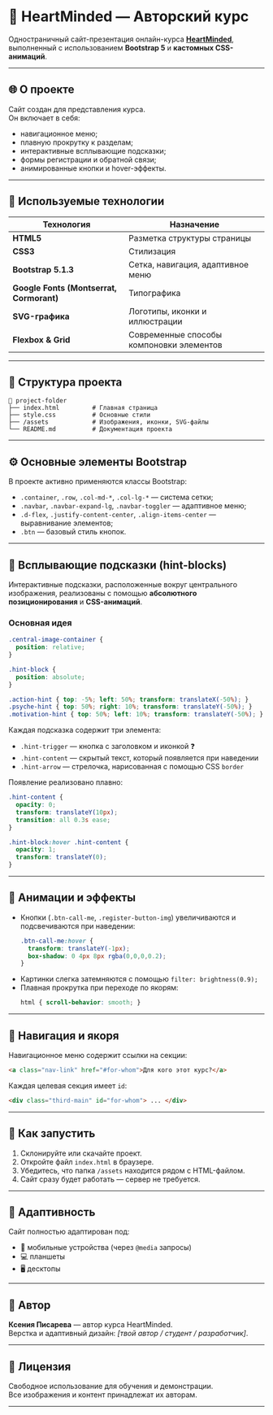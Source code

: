 # 💖 HeartMinded — Авторский курс

Одностраничный сайт-презентация онлайн-курса [**HeartMinded**](https://pkpal-uhobp.github.io/site/), выполненный с использованием **Bootstrap 5** и **кастомных CSS-анимаций**.

---

## 🌐 О проекте

Сайт создан для представления курса.  
Он включает в себя:
- навигационное меню;
- плавную прокрутку к разделам;
- интерактивные всплывающие подсказки;
- формы регистрации и обратной связи;
- анимированные кнопки и hover-эффекты.

---

## 🧩 Используемые технологии

| Технология | Назначение |
|-------------|-------------|
| **HTML5** | Разметка структуры страницы |
| **CSS3** | Стилизация|
| **Bootstrap 5.1.3** | Сетка, навигация, адаптивное меню |
| **Google Fonts (Montserrat, Cormorant)** | Типографика |
| **SVG-графика** | Логотипы, иконки и иллюстрации |
| **Flexbox & Grid** | Современные способы компоновки элементов |

---

## 🧭 Структура проекта

```
📁 project-folder
├── index.html         # Главная страница
├── style.css          # Основные стили
├── /assets            # Изображения, иконки, SVG-файлы
└── README.md          # Документация проекта
```

---

## ⚙️ Основные элементы Bootstrap

В проекте активно применяются классы Bootstrap:
- `.container`, `.row`, `.col-md-*`, `.col-lg-*` — система сетки;
- `.navbar`, `.navbar-expand-lg`, `.navbar-toggler` — адаптивное меню;
- `.d-flex`, `.justify-content-center`, `.align-items-center` — выравнивание элементов;
- `.btn` — базовый стиль кнопок.

---

## 💬 Всплывающие подсказки (hint-blocks)

Интерактивные подсказки, расположенные вокруг центрального изображения, реализованы с помощью **абсолютного позиционирования** и **CSS-анимаций**.

### Основная идея
```css
.central-image-container {
  position: relative;
}

.hint-block {
  position: absolute;
}

.action-hint { top: -5%; left: 50%; transform: translateX(-50%); }
.psyche-hint { top: 50%; right: 10%; transform: translateY(-50%); }
.motivation-hint { top: 50%; left: 10%; transform: translateY(-50%); }
```

Каждая подсказка содержит три элемента:
- `.hint-trigger` — кнопка с заголовком и иконкой ❓  
- `.hint-content` — скрытый текст, который появляется при наведении  
- `.hint-arrow` — стрелочка, нарисованная с помощью CSS `border`

Появление реализовано плавно:
```css
.hint-content {
  opacity: 0;
  transform: translateY(10px);
  transition: all 0.3s ease;
}

.hint-block:hover .hint-content {
  opacity: 1;
  transform: translateY(0);
}
```

---

## 🎨 Анимации и эффекты

- Кнопки (`.btn-call-me`, `.register-button-img`) увеличиваются и подсвечиваются при наведении:
  ```css
  .btn-call-me:hover {
    transform: translateY(-1px);
    box-shadow: 0 4px 8px rgba(0,0,0,0.2);
  }
  ```
- Картинки слегка затемняются с помощью `filter: brightness(0.9);`
- Плавная прокрутка при переходе по якорям:
  ```css
  html { scroll-behavior: smooth; }
  ```

---

## 🧭 Навигация и якоря

Навигационное меню содержит ссылки на секции:
```html
<a class="nav-link" href="#for-whom">Для кого этот курс?</a>
```

Каждая целевая секция имеет `id`:
```html
<div class="third-main" id="for-whom"> ... </div>
```

---

## 🚀 Как запустить

1. Склонируйте или скачайте проект.
2. Откройте файл `index.html` в браузере.
3. Убедитесь, что папка `/assets` находится рядом с HTML-файлом.
4. Сайт сразу будет работать — сервер не требуется.

---

## 📱 Адаптивность

Сайт полностью адаптирован под:
- 📱 мобильные устройства (через `@media` запросы)
- 💻 планшеты
- 🖥️ десктопы

---

## 🧠 Автор

**Ксения Писарева** — автор курса HeartMinded.  
Верстка и адаптивный дизайн: *[твой автор / студент / разработчик]*.

---

## 📄 Лицензия

Свободное использование для обучения и демонстрации.  
Все изображения и контент принадлежат их авторам.

---
